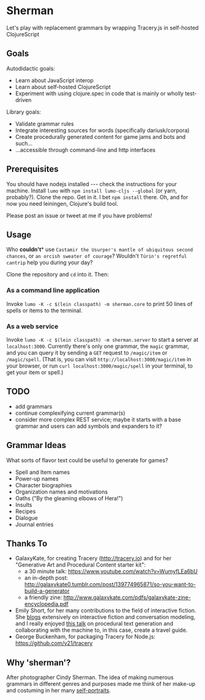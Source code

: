 
# Sherman

Let's play with replacement grammars by wrapping Tracery.js in self-hosted ClojureScript

## Goals

Autodidactic goals:
* Learn about JavaScript interop 
* Learn about self-hosted ClojureScript
* Experiment with using clojure.spec in code that is mainly or wholly test-driven

Library goals:
* Validate grammar rules
* Integrate interesting sources for words (specifically dariusk/corpora)
* Create procedurally generated content for game jams and bots and such...
* ...accessible through command-line and http interfaces

## Prerequisites

You should have nodejs installed --- check the instructions for your machine. Install `lumo` with `npm install lumo-cljs --global` (or yarn, probably?). Clone the repo. Get in it. I bet `npm install` there. Oh, and for now you need leiningen, Clojure's build tool.

Please post an issue or tweet at me if you have problems!

## Usage

Who **couldn't*** use `Castamir the Usurper's mantle of ubiquitous second chances`, or `an orcish sweater of courage`? Wouldn't `Túrin's regretful cantrip` help you during your day?

Clone the repository and `cd` into it. Then:

### As a command line application

Invoke `lumo -K -c $(lein classpath) -m sherman.core` to print 50 lines of spells or items to the terminal.

### As a web service

Invoke `lumo -K -c $(lein classpath) -m sherman.server` to start a server at `localhost:3000`. Currently there's only one grammar, the `magic` grammar, and you can query it by sending a `GET` request to `/magic/item` or `/magic/spell`. (That is, you can visit `http://localhost:3000/magic/item` in your browser, or run `curl localhost:3000/magic/spell` in your terminal, to get your item or spell.)

## TODO

+ add grammars
+ continue complexifying current grammar(s)
+ consider more complex REST service; maybe it starts with a base grammar and users can add symbols and expanders to it?

## Grammar Ideas

What sorts of flavor text could be useful to generate for games? 

* Spell and Item names
* Power-up names
* Character biographies
* Organization names and motivations
* Oaths ("By the gleaming elbows of Hera!")
* Insults
* Recipes
* Dialogue
* Journal entries

## Thanks To

* GalaxyKate, for creating Tracery (http://tracery.io) and for her "Generative Art and Procedural Content starter kit":
  + a 30 minute talk: https://www.youtube.com/watch?v=WumyfLEa6bU
  + an in-depth post: http://galaxykate0.tumblr.com/post/139774965871/so-you-want-to-build-a-generator
  + a friendly zine: http://www.galaxykate.com/pdfs/galaxykate-zine-encyclopedia.pdf
* Emily Short, for her many contributions to the field of interactive fiction. She [blogs](https://emshort.blog/) extensively on interactive fiction and conversation modeling, and I really enjoyed [this talk](https://www.youtube.com/watch?v=narjui3em1k) on procedural text generation and collaborating with the machine to, in this case, create a travel guide.
* George Buckenham, for packaging Tracery for Node.js: https://github.com/v21/tracery


## Why 'sherman'?

After photographer Cindy Sherman. The idea of making numerous grammars in different genres and purposes made me think of her make-up and costuming in her many [self-portraits](https://www.google.com/search?as_st=y&tbm=isch&as_q=cindy+sherman+self-portraits).
